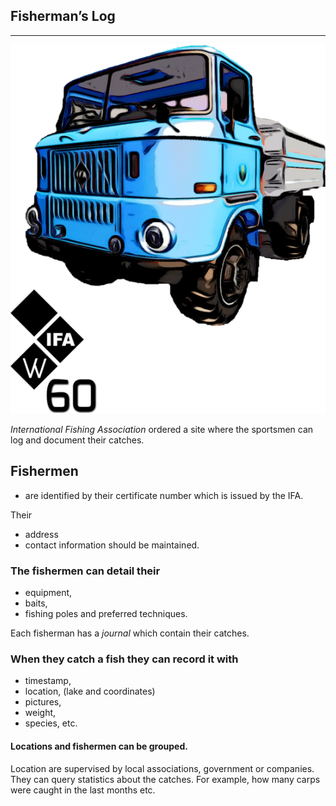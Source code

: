 ## Fisherman’s Log
------------------------

![IFA](/fisher/public/logoIFA.png)

*International Fishing Association* ordered a site where the sportsmen can log and document their catches.

Fishermen
--------
* are identified by their certificate number which is issued by the IFA. 

Their 
* address
* contact
 information should be maintained. 

### The fishermen can detail their 
* equipment, 
* baits,
* fishing poles
and preferred techniques.
 
Each fisherman has a *journal* which contain their catches. 

### When they catch a fish they can record it with
* timestamp,
* location,
    (lake and coordinates) 
* pictures,
* weight,
* species, etc.

#### Locations and fishermen can be grouped. 

Location are supervised by local associations, government or
companies. They can query statistics about the catches. For example, how
many carps were caught in the last months etc.